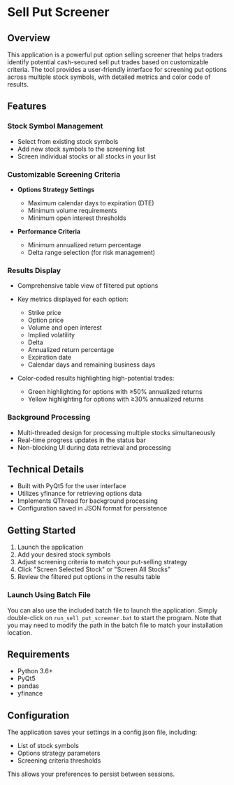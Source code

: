 # Sell Put Screener

## Overview
This application is a powerful put option selling screener that helps traders identify potential cash-secured sell put trades based on customizable criteria. The tool provides a user-friendly interface for screening put options across multiple stock symbols, with detailed metrics and color code of results.

## Features

### Stock Symbol Management
- Select from existing stock symbols
- Add new stock symbols to the screening list
- Screen individual stocks or all stocks in your list

### Customizable Screening Criteria
- **Options Strategy Settings**
  - Maximum calendar days to expiration (DTE)
  - Minimum volume requirements
  - Minimum open interest thresholds

- **Performance Criteria**
  - Minimum annualized return percentage
  - Delta range selection (for risk management)

### Results Display
- Comprehensive table view of filtered put options
- Key metrics displayed for each option:
  - Strike price
  - Option price
  - Volume and open interest
  - Implied volatility
  - Delta
  - Annualized return percentage
  - Expiration date
  - Calendar days and remaining business days

- Color-coded results highlighting high-potential trades:
  - Green highlighting for options with ≥50% annualized returns
  - Yellow highlighting for options with ≥30% annualized returns

### Background Processing
- Multi-threaded design for processing multiple stocks simultaneously
- Real-time progress updates in the status bar
- Non-blocking UI during data retrieval and processing

## Technical Details
- Built with PyQt5 for the user interface
- Utilizes yfinance for retrieving options data
- Implements QThread for background processing
- Configuration saved in JSON format for persistence

## Getting Started
1. Launch the application
2. Add your desired stock symbols
3. Adjust screening criteria to match your put-selling strategy
4. Click "Screen Selected Stock" or "Screen All Stocks"
5. Review the filtered put options in the results table

### Launch Using Batch File
You can also use the included batch file to launch the application. Simply double-click on `run_sell_put_screener.bat` to start the program. Note that you may need to modify the path in the batch file to match your installation location.

## Requirements
- Python 3.6+
- PyQt5
- pandas
- yfinance

## Configuration
The application saves your settings in a config.json file, including:
- List of stock symbols
- Options strategy parameters
- Screening criteria thresholds

This allows your preferences to persist between sessions.